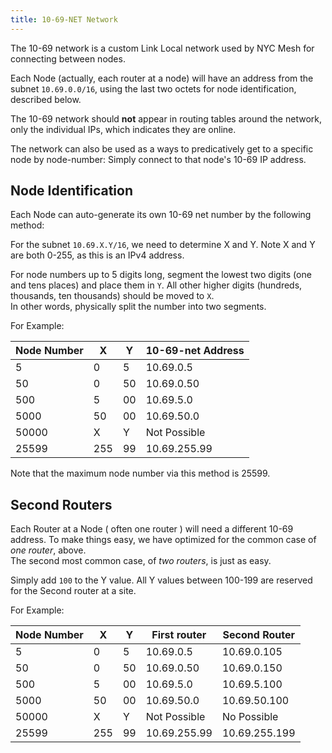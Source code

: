 ```yaml
---
title: 10-69-NET Network
---
```


The 10-69 network is a custom Link Local network used by NYC Mesh for connecting between nodes.

Each Node (actually, each router at a node) will have an address from the subnet `10.69.0.0/16`, using the last two octets for node identification, described below.

The 10-69 network should **not** appear in routing tables around the network, only the individual IPs, which indicates they are online.

The network can also be used as a ways to predicatively get to a specific node by node-number: Simply connect to that node's 10-69 IP address.

## Node Identification
Each Node can auto-generate its own 10-69 net number by the following method:

For the subnet `10.69.X.Y/16`, we need to determine X and Y. Note X and Y are both 0-255, as this is an IPv4 address.

For node numbers up to 5 digits long, segment the lowest two digits (one and tens places) and place them in `Y`.  All other higher digits (hundreds, thousands, ten thousands) should be moved to `X`.  
In other words, physically split the number into two segments.

For Example:

|Node Number|X|Y|10-69-net Address|
|---|---|---|---|
|5|0|5|10.69.0.5|
|50|0|50|10.69.0.50|
|500|5|00|10.69.5.0|
|5000|50|00|10.69.50.0|
|50000|X|Y|Not Possible|
|25599|255|99|10.69.255.99|

Note that the maximum node number via this method is 25599.

## Second Routers
Each Router at a Node ( often one router ) will need a different 10-69 address. To make things easy, we have optimized for the common case of _one router_, above.  
The second most common case, of _two routers_, is just as easy.

Simply add `100` to the Y value. All Y values between 100-199 are reserved for the Second router at a site.

For Example:

|Node Number|X|Y|First router|Second Router|
|---|---|---|---|---|
|5|0|5|10.69.0.5|10.69.0.105|
|50|0|50|10.69.0.50|10.69.0.150|
|500|5|00|10.69.5.0|10.69.5.100|
|5000|50|00|10.69.50.0|10.69.50.100|
|50000|X|Y|Not Possible|No Possible|
|25599|255|99|10.69.255.99|10.69.255.199|
